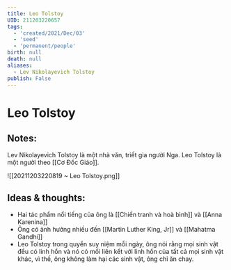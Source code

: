 ```yaml
---
title: Leo Tolstoy
UID: 211203220657
tags:
  - 'created/2021/Dec/03'
  - 'seed'
  - 'permanent/people'
birth: null
death: null
aliases:
  - Lev Nikolayevich Tolstoy
publish: False
---
```

# Leo Tolstoy

## Notes:
Lev Nikolayevich Tolstoy là một nhà văn, triết gia người Nga. Leo Tolstoy là một người theo [[Cơ Đốc Giáo]].

![[20211203220819 ~ Leo Tolstoy.png]]

## Ideas & thoughts:
- Hai tác phẩm nổi tiếng của ông là [[Chiến tranh và hoà bình]] và [[Anna Karenina]]
- Ông có ảnh hưởng nhiều đến [[Martin Luther King, Jr]] và [[Mahatma Gandhi]]
- Leo Tolstoy trong quyển suy niệm mỗi ngày, ông nói rằng mọi sinh vật đều có linh hồn và nó có mối liên kết với linh hồn của tất cả mọi sinh vật khác, vì thế, ông không làm hại các sinh vật, ông chỉ ăn chay.
